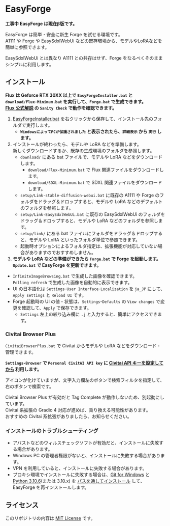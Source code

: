 ﻿# EasyForge

**工事中**
**EasyForge は現在β版です。**  

EasyForge は簡単・安全に新生 Forge を試せる環境です。  
A1111 や Forge や EasySdxlWebUi などの既存環境から、モデルやLoRAなどを簡単に参照できます。

EasySdxlWebUi とは異なり A1111 との共存はせず、Forge をなるべくそのままシンプルに利用します。

## インストール

**Flux は Geforce RTX 30XX 以上で `EasyForgeInstaller.bat` と `download/Flux-Minimum.bat` を実行して、`Forge.bat` で生成できます。**  
**[Flux 公式解説](https://github.com/lllyasviel/stable-diffusion-webui-forge/discussions/981) の `Sanity Check` で動作を確認できます。**

1. [EasyForgeInstaller.bat](https://github.com/Zuntan03/EasyForge/raw/main/setup/install/EasyForgeInstaller.bat?ver=1) を右クリックから保存して、インストール先のフォルダで実行します。
	- **`WindowsによってPCが保護されました` と表示されたら、`詳細表示` から `実行` します。**
1. インストールが終わったら、モデルや LoRA などを準備します。  
	新しくダウンロードするか、既存の生成環境のフォルダを参照します。
	- `download/` にある bat ファイルで、モデルや LoRA などをダウンロードします。
		- `download/Flux-Minimum.bat` で Flux 関連ファイルをダウンロードします。
		- `download/SDXL-Minimum.bat` で SDXL 関連ファイルをダウンロードします。
	- `setup/Link-stable-diffusion-webui.bat` に既存の A1111 や Forge のフォルダをドラッグ＆ドロップすると、モデルや LoRA などのデフォルトのフォルダを参照します。
	- `setup/Link-EasySdxlWebUi.bat` に既存の EasySdxlWebUi のフォルダをドラッグ＆ドロップすると、モデルや LoRA などのフォルダを参照します。
	- `setup/link/` にある bat ファイルにフォルダをドラッグ＆ドロップすると、モデルや LoRA といったフォルダ単位で参照できます。
	- 起動時オプションによるフォルダ指定は、拡張機能が対応していない場合がありますのでおすすめしません。
1. **モデルや LoRA などの準備ができたら `Forge.bat` で Forge を起動します。**  
	**`Update.bat` で EasyForge を更新できます。**

- `InfiniteImageBrowsing.bat` で生成した画像を確認できます。  
	`Polling refresh` で生成した画像を自動的に表示できます。
- UI の日本語化は `Settings`-`User Interface`-`Localization` を `ja_JP` にして、`Apply settings` と `Reload UI` です。
- Forge 起動時の UI の値・状態は、`Settings`-`Defaults` の `View changes` で変更を確認して、`Apply` で保存できます。
	- `Settings` 左上の絞り込み欄に `.j` と入力すると、簡単にアクセスできます。

### Civitai Browser Plus

`CivitaiBrowserPlus.bat` で Civitai からモデルや LoRA などをダウンロード・管理できます。

**`Settings`-`Browser` で `Personal CivitAI API key` に [Civitai API キーを設定してから](https://www.google.com/search?q=Civitai+API+%E3%82%AD%E3%83%BC) 利用します。**

アイコンが化けていますが、文字入力欄左のボタンで検索フィルタを指定して、右のボタンで検索です。

Civitai Browser Plus が有効だと Tag Complete が動作しないため、別起動にしています。  
Civitai 系拡張の Gradio 4 対応が進めば、乗り換える可能性があります。  
おすすめの Civitai 系拡張がありましたら、お知らせください。

### インストールのトラブルシューティング

- アバストなどのウィルスチェックソフトが有効だと、インストールに失敗する場合があります。
- Windows PC の管理者権限がないと、インストールに失敗する場合があります。
- VPN を利用していると、インストールに失敗する場合があります。
- プロキシ環境でインストールに失敗する場合は、[Git for Windows](https://gitforwindows.org/) と [Python 3.10.6](https://www.python.org/ftp/python/3.10.6/python-3.10.6-amd64.exe)(または 3.10.x) を [パスを通してインストール](https://github.com/Zuntan03/SdWebUiTutorial/blob/main/_/doc/SdWebUiInstall/SdWebUiInstall.md#git-for-windows-%E3%81%AE%E3%82%A4%E3%83%B3%E3%82%B9%E3%83%88%E3%83%BC%E3%83%AB) して、EasyForge を再インストールします。

## ライセンス

このリポジトリの内容は [MIT License](./LICENSE.txt) です。
